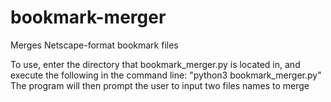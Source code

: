 # bookmark-merger
Merges Netscape-format bookmark files

To use, enter the directory that bookmark_merger.py is located in, and execute the following in the command line:
"python3 bookmark_merger.py"
The program will then prompt the user to input two files names to merge
